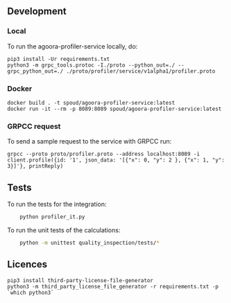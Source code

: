 ## Development

### Local

To run the agoora-profiler-service locally, do:

```
pip3 install -Ur requirements.txt
python3 -m grpc_tools.protoc -I./proto --python_out=./ --grpc_python_out=./ ./proto/profiler/service/v1alpha1/profiler.proto
```

### Docker
```
docker build . -t spoud/agoora-profiler-service:latest
docker run -it --rm -p 8089:8089 spoud/agoora-profiler-service:latest
```

### GRPCC request
To send a sample request to the service with GRPCC run:
```
grpcc --proto proto/profiler.proto --address localhost:8089 -i
client.profile({id: '1', json_data: '[{"x": 0, "y": 2 }, {"x": 1, "y": 3}]'}, printReply)
```

## Tests

To run the tests for the integration:

```bash
    python profiler_it.py
```


To run the unit tests of the calculations:

```bash
    python -m unittest quality_inspection/tests/*
```

## Licences
```
pip3 install third-party-license-file-generator
python3 -m third_party_license_file_generator -r requirements.txt -p `which python3`

```
